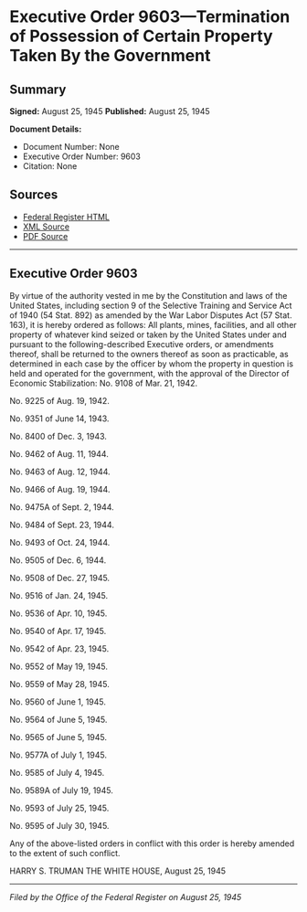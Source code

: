 # Executive Order 9603—Termination of Possession of Certain Property Taken By the Government

## Summary

**Signed:** August 25, 1945
**Published:** August 25, 1945

**Document Details:**
- Document Number: None
- Executive Order Number: 9603
- Citation: None

## Sources
- [Federal Register HTML](https://www.presidency.ucsb.edu/documents/executive-order-9603-termination-possession-certain-property-taken-the-government)
- [XML Source](None)
- [PDF Source](None)

---

## Executive Order 9603

By virtue of the authority vested in me by the Constitution and laws of the United States, including section 9 of the Selective Training and Service Act of 1940 (54 Stat. 892) as amended by the War Labor Disputes Act (57 Stat. 163), it is hereby ordered as follows:
All plants, mines, facilities, and all other property of whatever kind seized or taken by the United States under and pursuant to the following-described Executive orders, or amendments thereof, shall be returned to the owners thereof as soon as practicable, as determined in each case by the officer by whom the property in question is held and operated for the government, with the approval of the Director of Economic Stabilization:
No. 9108 of Mar. 21, 1942.

No. 9225 of Aug. 19, 1942.

No. 9351 of June 14, 1943.

No. 8400 of Dec. 3, 1943.

No. 9462 of Aug. 11, 1944.

No. 9463 of Aug. 12, 1944.

No. 9466 of Aug. 19, 1944.

No. 9475A of Sept. 2, 1944.

No. 9484 of Sept. 23, 1944.

No. 9493 of Oct. 24, 1944.

No. 9505 of Dec. 6, 1944.

No. 9508 of Dec. 27, 1945.

No. 9516 of Jan. 24, 1945.

No. 9536 of Apr. 10, 1945.

No. 9540 of Apr. 17, 1945.

No. 9542 of Apr. 23, 1945.

No. 9552 of May 19, 1945.

No. 9559 of May 28, 1945.

No. 9560 of June 1, 1945.

No. 9564 of June 5, 1945.

No. 9565 of June 5, 1945.

No. 9577A of July 1, 1945.

No. 9585 of July 4, 1945.

No. 9589A of July 19, 1945.

No. 9593 of July 25, 1945.

No. 9595 of July 30, 1945.

Any of the above-listed orders in conflict with this order is hereby amended to the extent of such conflict.

HARRY S. TRUMAN
THE WHITE HOUSE,
August 25, 1945

---

*Filed by the Office of the Federal Register on August 25, 1945*
